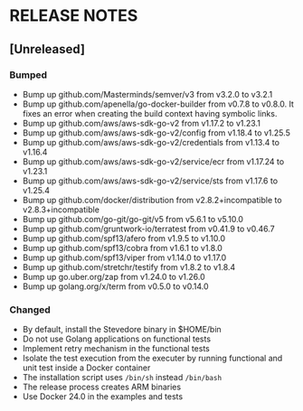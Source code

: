 # RELEASE NOTES

## [Unreleased]

### Bumped

- Bump up github.com/Masterminds/semver/v3 from v3.2.0 to v3.2.1
- Bump up github.com/apenella/go-docker-builder from v0.7.8 to v0.8.0. It fixes an error when creating the build context having symbolic links.
- Bump up github.com/aws/aws-sdk-go-v2 from v1.17.2 to v1.23.1
- Bump up github.com/aws/aws-sdk-go-v2/config from v1.18.4 to v1.25.5
- Bump up github.com/aws/aws-sdk-go-v2/credentials from v1.13.4 to v1.16.4
- Bump up github.com/aws/aws-sdk-go-v2/service/ecr from v1.17.24 to v1.23.1
- Bump up github.com/aws/aws-sdk-go-v2/service/sts from v1.17.6 to v1.25.4
- Bump up github.com/docker/distribution from v2.8.2+incompatible to v2.8.3+incompatible
- Bump up github.com/go-git/go-git/v5 from v5.6.1 to v5.10.0
- Bump up github.com/gruntwork-io/terratest from v0.41.9 to v0.46.7
- Bump up github.com/spf13/afero from v1.9.5 to v1.10.0
- Bump up github.com/spf13/cobra from v1.6.1 to v1.8.0
- Bump up github.com/spf13/viper from v1.14.0 to v1.17.0
- Bump up github.com/stretchr/testify from v1.8.2 to v1.8.4
- Bump up go.uber.org/zap from v1.24.0 to v1.26.0
- Bump up golang.org/x/term from v0.5.0 to v0.14.0

### Changed

- By default, install the Stevedore binary in $HOME/bin
- Do not use Golang applications on functional tests
- Implement retry mechanism in the functional tests
- Isolate the test execution from the executer by running functional and unit test inside a Docker container
- The installation script uses `/bin/sh` instead `/bin/bash`
- The release process creates ARM binaries
- Use Docker 24.0 in the examples and tests
